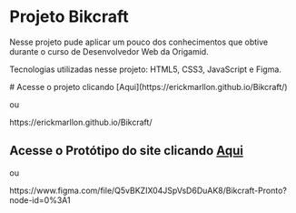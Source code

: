 # Projeto Bikcraft

<p> Nesse projeto pude aplicar um pouco dos conhecimentos que obtive durante o curso de Desenvolvedor Web da Origamid.</p>
<p> Tecnologias utilizadas nesse projeto: HTML5, CSS3, JavaScript e Figma. </p>
# Acesse o projeto clicando [Aqui](https://erickmarllon.github.io/Bikcraft/) 
<p> ou</p>
<p> https://erickmarllon.github.io/Bikcraft/</p>

## Acesse o Protótipo do site clicando [Aqui](https://www.figma.com/file/Q5vBKZIX04JSpVsD6DuAK8/Bikcraft-Pronto?node-id=0%3A1)
<p> ou </p>
<p> https://www.figma.com/file/Q5vBKZIX04JSpVsD6DuAK8/Bikcraft-Pronto?node-id=0%3A1 </p>
